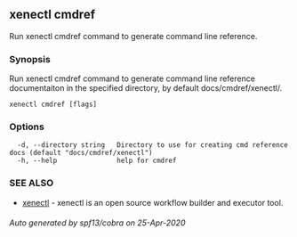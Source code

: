 ## xenectl cmdref

Run xenectl cmdref command to generate command line reference.

### Synopsis

Run xenectl cmdref command to generate command line reference documentaiton in the specified directory, by default docs/cmdref/xenectl/.

```
xenectl cmdref [flags]
```

### Options

```
  -d, --directory string   Directory to use for creating cmd reference docs (default "docs/cmdref/xenectl")
  -h, --help               help for cmdref
```

### SEE ALSO

* [xenectl](xenectl.md)	 - xenectl is an open source workflow builder and executor tool.

###### Auto generated by spf13/cobra on 25-Apr-2020
